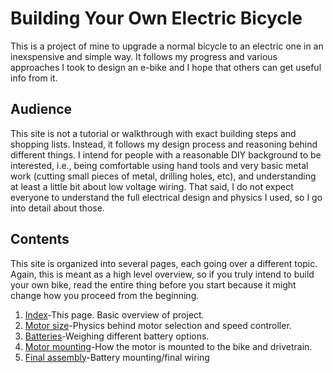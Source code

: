 # Building Your Own Electric Bicycle

This is a project of mine to upgrade a normal bicycle to an electric one in an inexspensive and simple way. It follows my progress and various approaches I took to design an e-bike and I hope that others can get useful info from it.

## Audience

This site is not a tutorial or walkthrough with exact building steps and shopping lists. Instead, it follows my design process and reasoning behind different things. I intend for people with a reasonable DIY background to be interested, i.e., being comfortable using hand tools and very basic metal work (cutting small pieces of metal, drilling holes, etc), and understanding at least a little bit about low voltage wiring. That said, I do not expect everyone to understand the full electrical design and physics I used, so I go into detail about those.

## Contents

This site is organized into several pages, each going over a different topic. Again, this is meant as a high level overview, so if you truly intend to build your own bike, read the entire thing before you start because it might change how you proceed from the beginning.

1. [Index](index)-This page. Basic overview of project.
2. [Motor size](motor)-Physics behind motor selection and speed controller.
3. [Batteries](batteries)-Weighing different battery options.
4. [Motor mounting](motor-mount)-How the motor is mounted to the bike and drivetrain.
5. [Final assembly](final-assembly)-Battery mounting/final wiring
